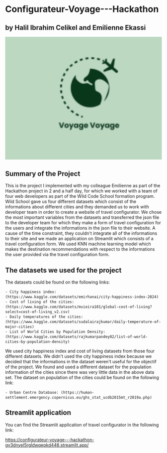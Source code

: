 # Configurateur-Voyage---Hackathon

## by Halil Ibrahim Celikel and Emilienne Ekassi

![File](file.png)

## Summary of the Project

This is the project I implemented with my colleague Emilienne as part of the Hackathon project in 2 and a half day, for which we worked with a team of four web developers as part of the Wild Code School formation program. Wild School gave us four different datasets which consist of the informations about different cities and they demanded us to work with developer team in order to create a website of travel configurator. We chose the most important variables from the datasets and transferred the json file to the developer team for which they make a form of travel configuration for the users and integrate the informations in the json file to their website. A cause of the time constraint, they couldn't integrate all of the informations to their site and we made an application on Streamlit which consists of a travel configuration form. We used KNN machine learning model which makes the destination recommendations with respect to the informations the user provided via the travel configuration form. 

## The datasets we used for the project

The datasets could be found on the following links:

~~~~~
- City happiness index: (https://www.kaggle.com/datasets/emirhanai/city-happiness-index-2024)
- Cost of living of the cities: (https://www.kaggle.com/datasets/mvieira101/global-cost-of-living?select=cost-of-living_v2.csv)
- Daily temperatures of the cities: (https://www.kaggle.com/datasets/sudalairajkumar/daily-temperature-of-major-cities)
- List of World Cities by Population Density: (https://www.kaggle.com/datasets/rajkumarpandey02/list-of-world-cities-by-population-density)
~~~~~

We used city happiness index and cost of living datasets from those four different datasets. We didn't used the city happiness index because we decided that the informations in the dataset weren't useful for the objectif of the project. We found and used a different dataset for the population information of the cities since there was very little data in the above data set. The dataset on population of the cities could be found on the following link:

~~~~~
- Urban Centre Database: (https://human-settlement.emergency.copernicus.eu/ghs_stat_ucdb2015mt_r2019a.php)
~~~~~

## Streamlit application

You can find the Streamlit application of travel configurator in the following link:

https://configurateur-voyage---hackathon-gv3dnyel5rgldwqepkd448.streamlit.app/
